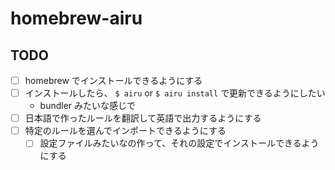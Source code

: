 # homebrew-airu

## TODO
- [ ] homebrew でインストールできるようにする
- [ ] インストールしたら、 `$ airu` or `$ airu install` で更新できるようにしたい
  - bundler みたいな感じで
- [ ] 日本語で作ったルールを翻訳して英語で出力するようにする
- [ ] 特定のルールを選んでインポートできるようにする
  - [ ] 設定ファイルみたいなの作って、それの設定でインストールできるようにする
